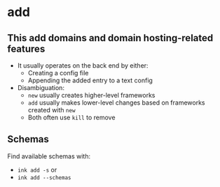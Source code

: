 # add

## This add domains and domain hosting-related features
- It usually operates on the back end by either:
  - Creating a config file
  - Appending the added entry to a text config
- Disambiguation:
  - `new` usually creates higher-level frameworks
  - `add` usually makes lower-level changes based on frameworks created with `new`
  - Both often use `kill` to remove

## Schemas
Find available schemas with:
- `ink add -s` or
- `ink add --schemas`
